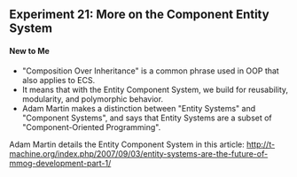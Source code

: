 ## Experiment 21: More on the Component Entity System

#### New to Me
- "Composition Over Inheritance" is a common phrase used in OOP that also applies to ECS.
- It means that with the Entity Component System, we build for reusability, modularity, and polymorphic behavior.
- Adam Martin makes a distinction between "Entity Systems" and "Component Systems", and says that Entity Systems are a subset of "Component-Oriented Programming".

Adam Martin details the Entity Component System in this article: http://t-machine.org/index.php/2007/09/03/entity-systems-are-the-future-of-mmog-development-part-1/